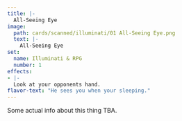 ```yaml
---
title: |-
  All-Seeing Eye
image: 
  path: cards/scanned/illuminati/01 All-Seeing Eye.png
  text: |-
    All-Seeing Eye
set:
  name: Illuminati & RPG
  number: 1
effects: 
- |-
  Look at your opponents hand.
flavor-text: "He sees you when your sleeping."
---
```

Some actual info about this thing TBA.
